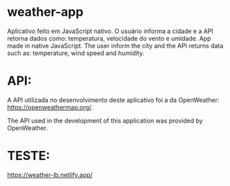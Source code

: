 # weather-app
Aplicativo feito em JavaScript nativo. O usuário informa a cidade e a API retorna dados como: temperatura, velocidade do vento e umidade.
App made in native JavaScript. The user inform the city and the API returns data such as: temperature, wind speed and humidity.


# API:

A API utilizada no desenvolvimento deste aplicativo foi a da OpenWeather: https://openweathermap.org/.

The API used in the development of this application was provided by OpenWeather.


# TESTE:

https://weather-lb.netlify.app/
